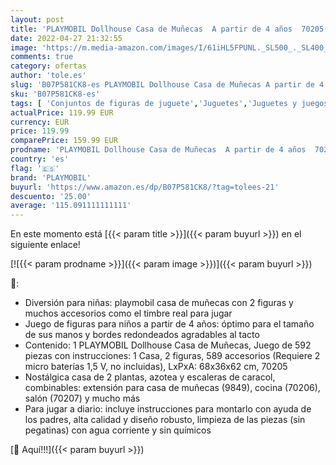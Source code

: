 ```yaml
---
layout: post
title: 'PLAYMOBIL Dollhouse Casa de Muñecas  A partir de 4 años  70205 '
date: 2022-04-27 21:32:55
image: 'https://m.media-amazon.com/images/I/61iHL5FPUNL._SL500_._SL400_.jpg'
comments: true
category: ofertas
author: 'tole.es'
slug: 'B07P581CK8-es PLAYMOBIL Dollhouse Casa de Muñecas A partir de 4 años 70205'
sku: 'B07P581CK8-es'
tags: [ 'Conjuntos de figuras de juguete','Juguetes','Juguetes y juegos','Muñecos y figuras','playmobil','🇪🇸', ]
actualPrice: 119.99 EUR
currency: EUR
price: 119.99
comparePrice: 159.99 EUR
prodname: 'PLAYMOBIL Dollhouse Casa de Muñecas  A partir de 4 años  70205 '
country: 'es'
flag: '🇪🇸'
brand: 'PLAYMOBIL'
buyurl: 'https://www.amazon.es/dp/B07P581CK8/?tag=tolees-21'
descuento: '25.00'
average: '115.091111111111'
---
```


En este momento está [{{< param title >}}]({{< param buyurl >}}) en el siguiente enlace!

[![{{< param prodname >}}]({{< param image >}})]({{< param buyurl >}})

🔎:

- Diversión para niñas: playmobil casa de muñecas con 2 figuras y muchos accesorios como el timbre real para jugar
- Juego de figuras para niños a partir de 4 años: óptimo para el tamaño de sus manos y bordes redondeados agradables al tacto
- Contenido: 1 PLAYMOBIL Dollhouse Casa de Muñecas, Juego de 592 piezas con instrucciones: 1 Casa, 2 figuras, 589 accesorios (Requiere 2 micro baterías 1,5 V, no incluidas), LxPxA: 68x36x62 cm, 70205
- Nostálgica casa de 2 plantas, azotea y escaleras de caracol, combinables: extensión para casa de muñecas (9849), cocina (70206), salón (70207) y mucho más
- Para jugar a diario: incluye instrucciones para montarlo con ayuda de los padres, alta calidad y diseño robusto, limpieza de las piezas (sin pegatinas) con agua corriente y sin químicos

[🛒 Aquí!!!]({{< param buyurl >}})
